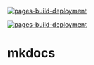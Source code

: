 [![pages-build-deployment](https://github.com/Ammaar-e/mkdocs/actions/workflows/pages/pages-build-deployment/badge.svg?branch=gh-pages)](https://github.com/Ammaar-e/mkdocs/actions/workflows/pages/pages-build-deployment)

[![pages-build-deployment](https://github.com/Ammaar-e/mkdocs/actions/workflows/pages/pages-build-deployment/badge.svg?branch=main)](https://github.com/Ammaar-e/mkdocs/actions/workflows/pages/pages-build-deployment)

# mkdocs
